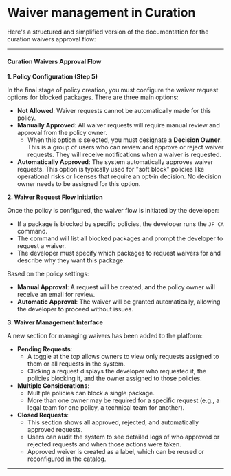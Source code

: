 # Waiver management in Curation

Here's a structured and simplified version of the documentation for the curation waivers approval flow:

***

#### Curation Waivers Approval Flow

**1. Policy Configuration (Step 5)**

In the final stage of policy creation, you must configure the waiver request options for blocked packages. There are three main options:

* **Not Allowed**: Waiver requests cannot be automatically made for this policy.
* **Manually Approved**: All waiver requests will require manual review and approval from the policy owner.
  * When this option is selected, you must designate a **Decision Owner**. This is a group of users who can review and approve or reject waiver requests. They will receive notifications when a waiver is requested.
* **Automatically Approved**: The system automatically approves waiver requests. This option is typically used for "soft block" policies like operational risks or licenses that require an opt-in decision. No decision owner needs to be assigned for this option.

**2. Waiver Request Flow Initiation**

Once the policy is configured, the waiver flow is initiated by the developer:

* If a package is blocked by specific policies, the developer runs the `JF CA` command.
* The command will list all blocked packages and prompt the developer to request a waiver.
* The developer must specify which packages to request waivers for and describe why they want this package.

Based on the policy settings:

* **Manual Approval**: A request will be created, and the policy owner will receive an email for review.
* **Automatic Approval**: The waiver will be granted automatically, allowing the developer to proceed without issues.

**3. Waiver Management Interface**

A new section for managing waivers has been added to the platform:

* **Pending Requests**:
  * A toggle at the top allows owners to view only requests assigned to them or all requests in the system.
  * Clicking a request displays the developer who requested it, the policies blocking it, and the owner assigned to those policies.
* **Multiple Considerations**:
  * Multiple policies can block a single package.
  * More than one owner may be required for a specific request (e.g., a legal team for one policy, a technical team for another).
* **Closed Requests**:
  * This section shows all approved, rejected, and automatically approved requests.
  * Users can audit the system to see detailed logs of who approved or rejected requests and when those actions were taken.
  * Approved weiver is created as a label, which can be reused or reconfigured in the catalog.&#x20;

***

